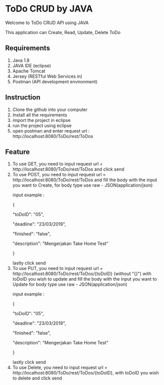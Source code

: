 # ToDo CRUD by JAVA

<p>Welcome to ToDo CRUD API using JAVA</p>
<p>This application can Create, Read, Update, Delete ToDo</p>

## Requirements

1. Java 1.8
2. JAVA IDE (eclipse)
3. Apache Tomcat
4. Jersey (RESTful Web Services in)
5. Postman (API development environment)


## Instruction

1. Clone the github into your computer
2. Install all the requirements
3. import the project in eclipse
4. run the project using eclipse
5. open postman and enter request url : http://localhost:8080/ToDo/rest/ToDos


## Feature
1. To use GET, you need to input request url = http://localhost:8080/ToDo/rest/ToDos and click send
2. To use POST, you need to input request url = http://localhost:8080/ToDo/rest/ToDos and fill the body with the input you want to Create,
   for body type use raw - JSON(application/json)
   <p>input example :</p>
   <p>{</p>
		<p>   "toDoID": "05",</p>
		<p>   "deadline": "23/03/2019",</p>
		<p>   "finished": "false",</p>
		<p>   "description": "Mengerjakan Take Home Test"</p>
	<p>}</p>
	lastly click send
3. To use PUT, you need to input request url = http://localhost:8080/ToDo/rest/ToDos/{toDoID} (without "{}") with toDoID you wish to update and fill the body with the input you want to Update
   for body type use raw - JSON(application/json)
   <p>input example :</p>
   <p>{</p>
		<p>   "toDoID": "05",</p>
		<p>   "deadline": "23/03/2019",</p>
		<p>   "finished": "false",</p>
		<p>   "description": "Mengerjakan Take Home Test"</p>
	<p>}</p>
	lastly click send
4. To use Delete, you need to input request url = http://localhost:8080/ToDo/rest/ToDos/{toDoID}, with toDoID you wish to delete and click send



